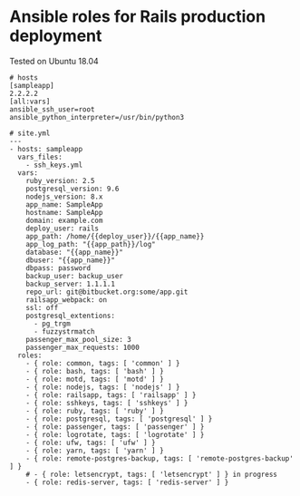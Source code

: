 # Ansible roles for Rails production deployment

Tested on Ubuntu 18.04

    # hosts
    [sampleapp]
    2.2.2.2
    [all:vars]
    ansible_ssh_user=root
    ansible_python_interpreter=/usr/bin/python3

    # site.yml
    ---
    - hosts: sampleapp
      vars_files:
        - ssh_keys.yml
      vars:
        ruby_version: 2.5
        postgresql_version: 9.6
        nodejs_version: 8.x
        app_name: SampleApp
        hostname: SampleApp
        domain: example.com
        deploy_user: rails
        app_path: /home/{{deploy_user}}/{{app_name}}
        app_log_path: "{{app_path}}/log"
        database: "{{app_name}}"
        dbuser: "{{app_name}}"
        dbpass: password
        backup_user: backup_user
        backup_server: 1.1.1.1
        repo_url: git@bitbucket.org:some/app.git
        railsapp_webpack: on
        ssl: off
        postgresql_extentions:
          - pg_trgm
          - fuzzystrmatch
        passenger_max_pool_size: 3
        passenger_max_requests: 1000
      roles:
        - { role: common, tags: [ 'common' ] }
        - { role: bash, tags: [ 'bash' ] }
        - { role: motd, tags: [ 'motd' ] }
        - { role: nodejs, tags: [ 'nodejs' ] }
        - { role: railsapp, tags: [ 'railsapp' ] }
        - { role: sshkeys, tags: [ 'sshkeys' ] }
        - { role: ruby, tags: [ 'ruby' ] }
        - { role: postgresql, tags: [ 'postgresql' ] }
        - { role: passenger, tags: [ 'passenger' ] }
        - { role: logrotate, tags: [ 'logrotate' ] }
        - { role: ufw, tags: [ 'ufw' ] }
        - { role: yarn, tags: [ 'yarn' ] }
        - { role: remote-postgres-backup, tags: [ 'remote-postgres-backup' ] }
        # - { role: letsencrypt, tags: [ 'letsencrypt' ] } in progress
        - { role: redis-server, tags: [ 'redis-server' ] }
